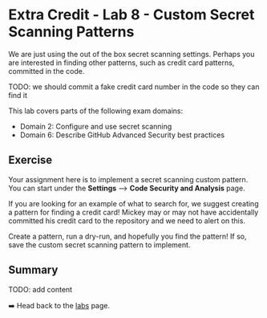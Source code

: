 # Extra Credit - Lab 8 - Custom Secret Scanning Patterns

We are just using the out of the box secret scanning settings. Perhaps you are interested in finding other patterns, such as credit card patterns, committed in the code.

TODO: we should commit a fake credit card number in the code so they can find it

This lab covers parts of the following exam domains:

- Domain 2: Configure and use secret scanning
- Domain 6: Describe GitHub Advanced Security best practices

## Exercise

Your assignment here is to implement a secret scanning custom pattern. You can start under the **Settings** --> **Code Security and Analysis** page.

If you are looking for an example of what to search for, we suggest creating a pattern for finding a credit card! Mickey may or may not have accidentally committed his credit card to the repository and we need to alert on this.

Create a pattern, run a dry-run, and hopefully you find the pattern! If so, save the custom secret scanning pattern to implement.

## Summary

TODO: add content

➡️ Head back to the [labs](README.md) page.
